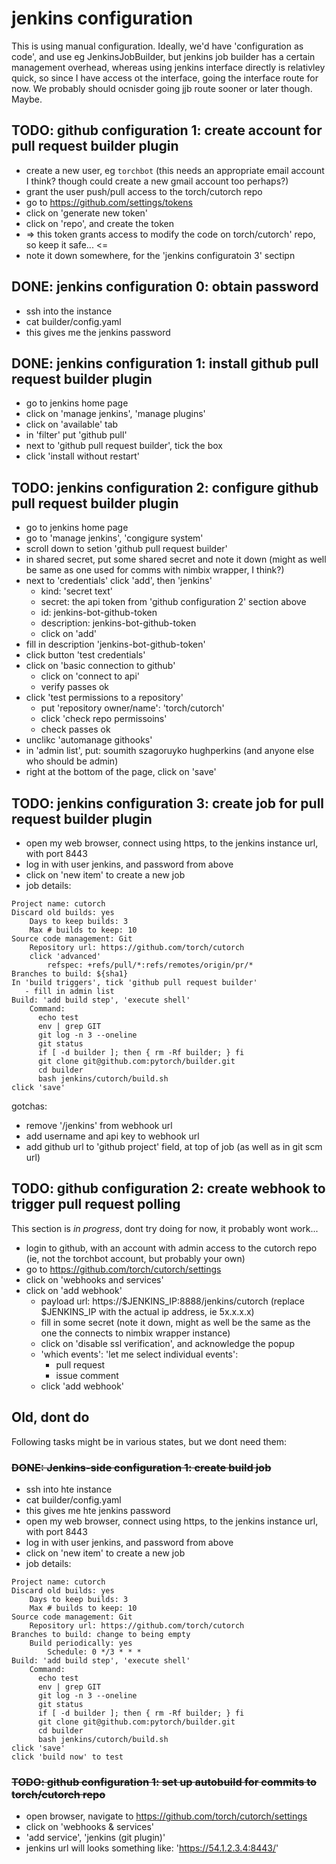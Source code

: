 # jenkins configuration

This is using manual configuration.  Ideally, we'd have 'configuration as code', and use eg JenkinsJobBuilder, but jenkins job builder has a certain management overhead, whereas using jenkins interface directly is relativley quick, so since I have access ot the interface, going the interface route for now.  We probably should ocnisder going jjb route sooner or later though.  Maybe.

## TODO: github configuration 1: create account for pull request builder plugin

- create a new user, eg `torchbot` (this needs an appropriate email account I think? though could create a new gmail account too perhaps?)
- grant the user push/pull access to the torch/cutorch repo
- go to https://github.com/settings/tokens
- click on 'generate new token'
- click on 'repo', and create the token
- => this token grants access to modify the code on torch/cutorch' repo, so keep it safe... <=
- note it down somewhere, for the 'jenkins configuratoin 3' sectipn

## DONE: jenkins configuration 0: obtain password

- ssh into the instance
- cat builder/config.yaml
- this gives me the jenkins password


## DONE: jenkins configuration 1: install github pull request builder plugin

- go to jenkins home page
- click on 'manage jenkins', 'manage plugins'
- click on 'available' tab
- in 'filter' put 'github pull'
- next to 'github pull request builder', tick the box
- click 'install without restart'

## TODO: jenkins configuration 2: configure github pull request builder plugin

- go to jenkins home page
- go to 'manage jenkins', 'congigure system'
- scroll down to setion 'github pull request builder'
- in shared secret, put some shared secret and note it down (might as well be same as one used for comms with nimbix wrapper, I think?)
- next to 'credentials' click 'add', then 'jenkins'
   - kind: 'secret text'
   - secret: the api token from 'github configuration 2' section above
   - id: jenkins-bot-github-token
   - description: jenkins-bot-github-token
   - click on 'add'
- fill in description 'jenkins-bot-github-token'
- click button 'test credentials'
- click on 'basic connection to github'
   - click on 'connect to api'
   - verify passes ok
- click 'test permissions to a repository'
   - put 'repository owner/name': 'torch/cutorch'
   - click 'check repo permissoins'
   - check passes ok
- unclikc 'automanage githooks'
- in 'admin list', put:
    soumith
    szagoruyko
    hughperkins
(and anyone else who should be admin)
- right at the bottom of the page, click on 'save'

## TODO: jenkins configuration 3: create job for pull request builder plugin

- open my web browser, connect using https, to the jenkins instance url, with port 8443
- log in with user jenkins, and password from above
- click on 'new item' to create a new job
- job details:
```
Project name: cutorch
Discard old builds: yes
    Days to keep builds: 3
    Max # builds to keep: 10
Source code management: Git
    Repository url: https://github.com/torch/cutorch
    click 'advanced'
        refspec: +refs/pull/*:refs/remotes/origin/pr/*
Branches to build: ${sha1}
In 'build triggers', tick 'github pull request builder'
   - fill in admin list
Build: 'add build step', 'execute shell'
    Command:
      echo test
      env | grep GIT
      git log -n 3 --oneline
      git status
      if [ -d builder ]; then { rm -Rf builder; } fi
      git clone git@github.com:pytorch/builder.git
      cd builder
      bash jenkins/cutorch/build.sh
click 'save'
```

gotchas:
- remove '/jenkins' from webhook url
- add username and api key to webhook url
- add github url to 'github project' field, at top of job (as well as in git scm url)

## TODO: github configuration 2: create webhook to trigger pull request polling

This section is *in progress*, dont try doing for now, it probably wont work...

- login to github, with an account with admin access to the cutorch repo (ie, not the torchbot account, but probably your own)
- go to https://github.com/torch/cutorch/settings
- click on 'webhooks and services'
- click on 'add webhook'
  - payload url: https://$JENKINS_IP:8888/jenkins/cutorch   (replace $JENKINS_IP with the actual ip address, ie 5x.x.x.x)
  - fill in some secret (note it down, might as well be the same as the one the connects to nimbix wrapper instance)
  - click on 'disable ssl verification', and acknowledge the popup
  - 'which events': 'let me select individual events':
    - pull request
    - issue comment
  - click 'add webhook'

## Old, dont do

Following tasks might be in various states, but we dont need them:

### ~~DONE: Jenkins-side configuration 1: create build job~~

- ssh into hte instance
- cat builder/config.yaml
- this gives me hte jenkins password
- open my web browser, connect using https, to the jenkins instance url, with port 8443
- log in with user jenkins, and password from above
- click on 'new item' to create a new job
- job details:
```
Project name: cutorch
Discard old builds: yes
    Days to keep builds: 3
    Max # builds to keep: 10
Source code management: Git
    Repository url: https://github.com/torch/cutorch
Branches to build: change to being empty
    Build periodically: yes
        Schedule: 0 */3 * * *
Build: 'add build step', 'execute shell'
    Command:
      echo test
      env | grep GIT
      git log -n 3 --oneline
      git status
      if [ -d builder ]; then { rm -Rf builder; } fi
      git clone git@github.com:pytorch/builder.git
      cd builder
      bash jenkins/cutorch/build.sh
click 'save'
click 'build now' to test
```

### ~~TODO: github configuration 1: set up autobuild for commits to torch/cutorch repo~~

- open browser, navigate to https://github.com/torch/cutorch/settings
- click on 'webhooks & services'
- 'add service', 'jenkins (git plugin)'
- jenkins url will looks something like: 'https://54.1.2.3.4:8443/'


